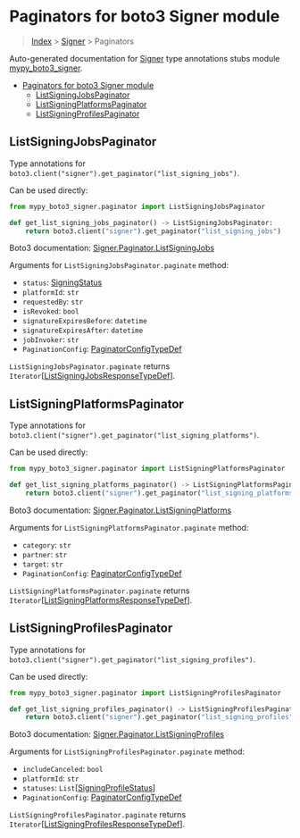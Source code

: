 # Paginators for boto3 Signer module

> [Index](../README.md) > [Signer](./README.md) > Paginators

Auto-generated documentation for
[Signer](https://boto3.amazonaws.com/v1/documentation/api/latest/reference/services/signer.html#Signer)
type annotations stubs module
[mypy_boto3_signer](https://pypi.org/project/mypy-boto3-signer/).

- [Paginators for boto3 Signer module](#paginators-for-boto3-signer-module)
  - [ListSigningJobsPaginator](#listsigningjobspaginator)
  - [ListSigningPlatformsPaginator](#listsigningplatformspaginator)
  - [ListSigningProfilesPaginator](#listsigningprofilespaginator)

## ListSigningJobsPaginator

Type annotations for
`boto3.client("signer").get_paginator("list_signing_jobs")`.

Can be used directly:

```python
from mypy_boto3_signer.paginator import ListSigningJobsPaginator

def get_list_signing_jobs_paginator() -> ListSigningJobsPaginator:
    return boto3.client("signer").get_paginator("list_signing_jobs")
```

Boto3 documentation:
[Signer.Paginator.ListSigningJobs](https://boto3.amazonaws.com/v1/documentation/api/latest/reference/services/signer.html#Signer.Paginator.ListSigningJobs)

Arguments for `ListSigningJobsPaginator.paginate` method:

- `status`:
  [SigningStatus](https://vemel.github.io/boto3_stubs_docs/mypy_boto3_signer/literals.html#signingstatus)
- `platformId`: `str`
- `requestedBy`: `str`
- `isRevoked`: `bool`
- `signatureExpiresBefore`: `datetime`
- `signatureExpiresAfter`: `datetime`
- `jobInvoker`: `str`
- `PaginationConfig`:
  [PaginatorConfigTypeDef](https://vemel.github.io/boto3_stubs_docs/mypy_boto3_signer/type_defs.html#paginatorconfigtypedef)

`ListSigningJobsPaginator.paginate` returns
`Iterator`\[[ListSigningJobsResponseTypeDef](https://vemel.github.io/boto3_stubs_docs/mypy_boto3_signer/type_defs.html#listsigningjobsresponsetypedef)\].

## ListSigningPlatformsPaginator

Type annotations for
`boto3.client("signer").get_paginator("list_signing_platforms")`.

Can be used directly:

```python
from mypy_boto3_signer.paginator import ListSigningPlatformsPaginator

def get_list_signing_platforms_paginator() -> ListSigningPlatformsPaginator:
    return boto3.client("signer").get_paginator("list_signing_platforms")
```

Boto3 documentation:
[Signer.Paginator.ListSigningPlatforms](https://boto3.amazonaws.com/v1/documentation/api/latest/reference/services/signer.html#Signer.Paginator.ListSigningPlatforms)

Arguments for `ListSigningPlatformsPaginator.paginate` method:

- `category`: `str`
- `partner`: `str`
- `target`: `str`
- `PaginationConfig`:
  [PaginatorConfigTypeDef](https://vemel.github.io/boto3_stubs_docs/mypy_boto3_signer/type_defs.html#paginatorconfigtypedef)

`ListSigningPlatformsPaginator.paginate` returns
`Iterator`\[[ListSigningPlatformsResponseTypeDef](https://vemel.github.io/boto3_stubs_docs/mypy_boto3_signer/type_defs.html#listsigningplatformsresponsetypedef)\].

## ListSigningProfilesPaginator

Type annotations for
`boto3.client("signer").get_paginator("list_signing_profiles")`.

Can be used directly:

```python
from mypy_boto3_signer.paginator import ListSigningProfilesPaginator

def get_list_signing_profiles_paginator() -> ListSigningProfilesPaginator:
    return boto3.client("signer").get_paginator("list_signing_profiles")
```

Boto3 documentation:
[Signer.Paginator.ListSigningProfiles](https://boto3.amazonaws.com/v1/documentation/api/latest/reference/services/signer.html#Signer.Paginator.ListSigningProfiles)

Arguments for `ListSigningProfilesPaginator.paginate` method:

- `includeCanceled`: `bool`
- `platformId`: `str`
- `statuses`:
  `List`\[[SigningProfileStatus](https://vemel.github.io/boto3_stubs_docs/mypy_boto3_signer/literals.html#signingprofilestatus)\]
- `PaginationConfig`:
  [PaginatorConfigTypeDef](https://vemel.github.io/boto3_stubs_docs/mypy_boto3_signer/type_defs.html#paginatorconfigtypedef)

`ListSigningProfilesPaginator.paginate` returns
`Iterator`\[[ListSigningProfilesResponseTypeDef](https://vemel.github.io/boto3_stubs_docs/mypy_boto3_signer/type_defs.html#listsigningprofilesresponsetypedef)\].
